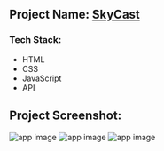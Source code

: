 ## Project Name: [SkyCast](https://skycast-js.netlify.app)

### Tech Stack:
- HTML
- CSS
- JavaScript
- API

## Project Screenshot:
![app image](https://i.ibb.co/FH9CGvh/1.png)
![app image](https://i.ibb.co/yymbQcq/2.png)
![app image](https://i.ibb.co/DVBSQft/3.png)
